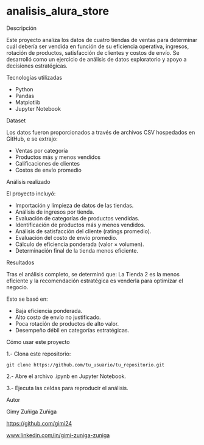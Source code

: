 # analisis_alura_store
Descripción

Este proyecto analiza los datos de cuatro tiendas de ventas para determinar cuál debería ser vendida en función de su eficiencia operativa, ingresos, rotación de productos, satisfacción de clientes y costos de envío.
Se desarrolló como un ejercicio de análisis de datos exploratorio y apoyo a decisiones estratégicas.

Tecnologías utilizadas

* Python 
* Pandas 
* Matplotlib
* Jupyter Notebook

Dataset

Los datos fueron proporcionados a través de archivos CSV hospedados en GitHub, e se extrajo:
* Ventas por categoría
* Productos más y menos vendidos
* Calificaciones de clientes
* Costos de envío promedio

Análisis realizado 

El proyecto incluyó:

* Importación y limpieza de datos de las tiendas.
* Análisis de ingresos por tienda.
* Evaluación de categorías de productos vendidas.
* Identificación de productos más y menos vendidos.
* Análisis de satisfacción del cliente (ratings promedio).
* Evaluación del costo de envío promedio.
* Cálculo de eficiencia ponderada (valor × volumen).
* Determinación final de la tienda menos eficiente.

Resultados

Tras el análisis completo, se determinó que:
La Tienda 2 es la menos eficiente y la recomendación estratégica es venderla para optimizar el negocio.

Esto se basó en:

* Baja eficiencia ponderada.
* Alto costo de envío no justificado.
* Poca rotación de productos de alto valor.
* Desempeño débil en categorías estratégicas.

Cómo usar este proyecto

1.- Clona este repositorio:

    git clone https://github.com/tu_usuario/tu_repositorio.git

2.- Abre el archivo .ipynb en Jupyter Notebook.

3.- Ejecuta las celdas para reproducir el análisis.

Autor

Gimy Zuñiga Zuñiga 

https://github.com/gimi24

www.linkedin.com/in/gimi-zuniga-zuniga